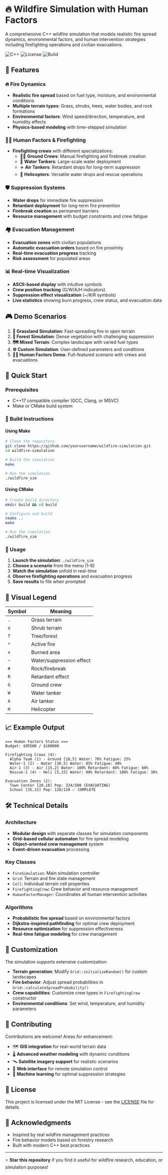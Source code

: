 # 🔥 Wildfire Simulation with Human Factors

A comprehensive C++ wildfire simulation that models realistic fire spread dynamics, environmental factors, and human intervention strategies including firefighting operations and civilian evacuations.

![C++](https://img.shields.io/badge/C%2B%2B-17-blue.svg)
![License](https://img.shields.io/badge/license-MIT-green.svg)
![Build](https://img.shields.io/badge/build-passing-brightgreen.svg)

## 🌟 Features

### 🔥 Fire Dynamics
- **Realistic fire spread** based on fuel type, moisture, and environmental conditions
- **Multiple terrain types**: Grass, shrubs, trees, water bodies, and rock formations
- **Environmental factors**: Wind speed/direction, temperature, and humidity effects
- **Physics-based modeling** with time-stepped simulation

### 👨‍🚒 Human Factors & Firefighting
- **Firefighting crews** with different specializations:
  - 🏃‍♂️ **Ground Crews**: Manual firefighting and firebreak creation
  - 🚛 **Water Tankers**: Large-scale water deployment
  - ✈️ **Air Tankers**: Retardant drops for long-term suppression
  - 🚁 **Helicopters**: Versatile water drops and rescue operations

### 🛡️ Suppression Systems
- **Water drops** for immediate fire suppression
- **Retardant deployment** for long-term fire prevention
- **Firebreak creation** as permanent barriers
- **Resource management** with budget constraints and crew fatigue

### 🏘️ Evacuation Management
- **Evacuation zones** with civilian populations
- **Automatic evacuation orders** based on fire proximity
- **Real-time evacuation progress** tracking
- **Risk assessment** for populated areas

### 📊 Real-time Visualization
- **ASCII-based display** with intuitive symbols
- **Crew position tracking** (G/W/A/H indicators)
- **Suppression effect visualization** (~/#/R symbols)
- **Live statistics** showing burn progress, crew status, and evacuation data

## 🎮 Demo Scenarios

1. **🌾 Grassland Simulation**: Fast-spreading fire in open terrain
2. **🌲 Forest Simulation**: Dense vegetation with challenging suppression
3. **🗺️ Mixed Terrain**: Complex landscape with varied fuel types
4. **⚙️ Custom Simulation**: User-defined parameters and conditions
5. **👨‍🚒 Human Factors Demo**: Full-featured scenario with crews and evacuations

## 🚀 Quick Start

### Prerequisites
- C++17 compatible compiler (GCC, Clang, or MSVC)
- Make or CMake build system

### 🔨 Build Instructions

#### Using Make
```bash
# Clone the repository
git clone https://github.com/yourusername/wildfire-simulation.git
cd wildfire-simulation

# Build the simulation
make

# Run the simulation
./wildfire_sim
```

#### Using CMake
```bash
# Create build directory
mkdir build && cd build

# Configure and build
cmake ..
make

# Run the simulation
./wildfire_sim
```

### 🎯 Usage

1. **Launch the simulation**: `./wildfire_sim`
2. **Choose a scenario** from the menu (1-6)
3. **Watch the simulation** unfold in real-time
4. **Observe firefighting operations** and evacuation progress
5. **Save results** to file when prompted

## 🎨 Visual Legend

| Symbol | Meaning |
|--------|---------|
| `.` | Grass terrain |
| `o` | Shrub terrain |
| `T` | Tree/forest |
| `*` | Active fire |
| `x` | Burned area |
| `~` | Water/suppression effect |
| `#` | Rock/firebreak |
| `R` | Retardant effect |
| `G` | Ground crew |
| `W` | Water tanker |
| `A` | Air tanker |
| `H` | Helicopter |

## 📈 Example Output

```
=== Human Factors Status ===
Budget: $95500 / $100000

Firefighting Crews (4):
  Alpha Team (1) - Ground [10,5] Water: 70% Fatigue: 25%
  Water-1 (2) - Water [30,5] Water: 85% Fatigue: 40%
  Air-1 (3) - Air [15,2] Water: 100% Retardant: 60% Fatigue: 60%
  Rescue-1 (4) - Heli [5,15] Water: 90% Retardant: 100% Fatigue: 30%

Evacuation Zones (2):
  Town Center [20,10] Pop: 324/500 (EVACUATING)
  School [35,15] Pop: 120/120 ✅ COMPLETE
```

## 🛠️ Technical Details

### Architecture
- **Modular design** with separate classes for simulation components
- **Grid-based cellular automaton** for fire spread modeling
- **Object-oriented crew management** system
- **Event-driven evacuation** processing

### Key Classes
- `FireSimulation`: Main simulation controller
- `Grid`: Terrain and fire state management
- `Cell`: Individual terrain cell properties
- `FirefightingCrew`: Crew behavior and resource management
- `HumanFactorManager`: Coordinates all human intervention activities

### Algorithms
- **Probabilistic fire spread** based on environmental factors
- **Dijkstra-inspired pathfinding** for optimal crew deployment
- **Resource optimization** for suppression effectiveness
- **Real-time fatigue modeling** for crew management

## 🔧 Customization

The simulation supports extensive customization:

- **Terrain generation**: Modify `Grid::initializeRandom()` for custom landscapes
- **Fire behavior**: Adjust spread probabilities in `Grid::calculateSpreadProbability()`
- **Crew capabilities**: Customize crew types in `FirefightingCrew` constructor
- **Environmental conditions**: Set wind, temperature, and humidity parameters

## 🤝 Contributing

Contributions are welcome! Areas for enhancement:

- 🗺️ **GIS integration** for real-world terrain data
- 🌡️ **Advanced weather modeling** with dynamic conditions
- 🛰️ **Satellite imagery support** for realistic scenarios
- 📱 **Web interface** for remote simulation control
- 🔬 **Machine learning** for optimal suppression strategies

## 📝 License

This project is licensed under the MIT License - see the [LICENSE](LICENSE) file for details.

## 🙏 Acknowledgments

- Inspired by real wildfire management practices
- Fire behavior models based on forestry research
- Built with modern C++ best practices

---

⭐ **Star this repository** if you find it useful for wildfire research, education, or simulation purposes!
